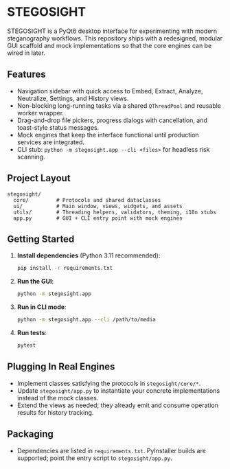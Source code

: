 # STEGOSIGHT

STEGOSIGHT is a PyQt6 desktop interface for experimenting with modern steganography workflows. This repository ships with a redesigned, modular GUI scaffold and mock implementations so that the core engines can be wired in later.

## Features

- Navigation sidebar with quick access to Embed, Extract, Analyze, Neutralize, Settings, and History views.
- Non-blocking long-running tasks via a shared `QThreadPool` and reusable worker wrapper.
- Drag-and-drop file pickers, progress dialogs with cancellation, and toast-style status messages.
- Mock engines that keep the interface functional until production services are integrated.
- CLI stub: `python -m stegosight.app --cli <files>` for headless risk scanning.

## Project Layout

```
stegosight/
  core/         # Protocols and shared dataclasses
  ui/           # Main window, views, widgets, and assets
  utils/        # Threading helpers, validators, theming, i18n stubs
  app.py        # GUI + CLI entry point with mock engines
```

## Getting Started

1. **Install dependencies** (Python 3.11 recommended):

   ```bash
   pip install -r requirements.txt
   ```

2. **Run the GUI**:

   ```bash
   python -m stegosight.app
   ```

3. **Run in CLI mode**:

   ```bash
   python -m stegosight.app --cli /path/to/media
   ```

4. **Run tests**:

   ```bash
   pytest
   ```

## Plugging In Real Engines

- Implement classes satisfying the protocols in `stegosight/core/*`.
- Update `stegosight/app.py` to instantiate your concrete implementations instead of the mock classes.
- Extend the views as needed; they already emit and consume operation results for history tracking.

## Packaging

- Dependencies are listed in `requirements.txt`. PyInstaller builds are supported; point the entry script to `stegosight/app.py`.
